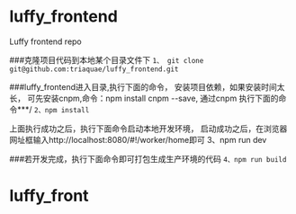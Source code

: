 # luffy_frontend
Luffy frontend repo

###克隆项目代码到本地某个目录文件下
```1、 git clone git@github.com:triaquae/luffy_frontend.git```

###luffy_frontend进入目录,执行下面的命令，
安装项目依赖，如果安装时间太长，
可先安装cnpm,命令：npm install cnpm --save,
通过cnpm 执行下面的命令***/
```2、npm install```


上面执行成功之后，执行下面命令启动本地开发环境，
启动成功之后，在浏览器网址框输入http://localhost:8080/#!/worker/home即可
3、npm run dev

###若开发完成，执行下面命令即可打包生成生产环境的代码
```4、npm run build```
# luffy_front
